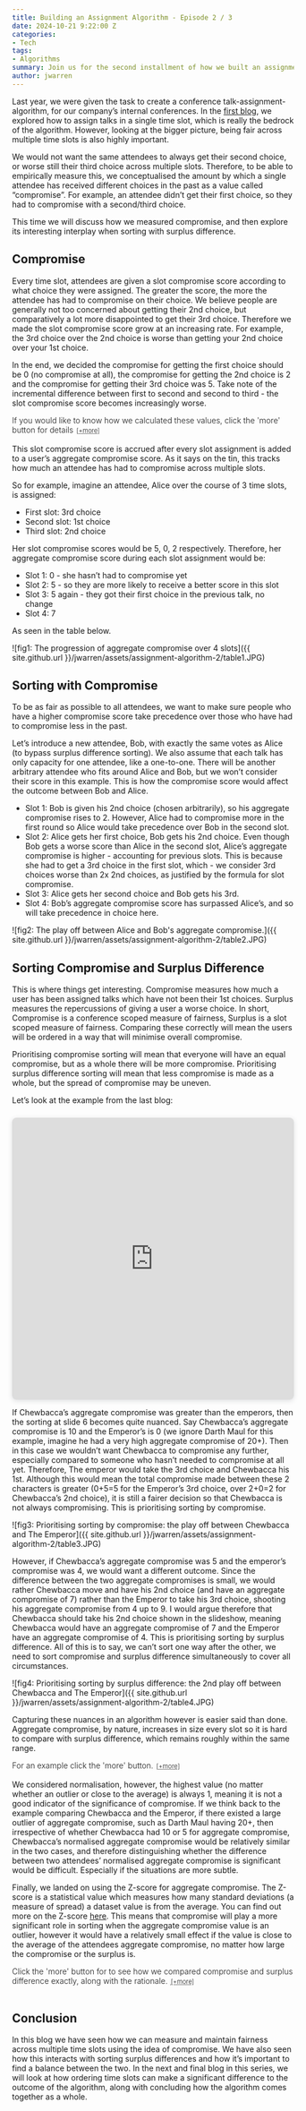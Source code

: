 ```yaml
---
title: Building an Assignment Algorithm - Episode 2 / 3
date: 2024-10-21 9:22:00 Z
categories:
- Tech
tags:
- Algorithms
summary: Join us for the second installment of how we built an assignment algorithm. This blog will pick up from where we left off in part 1, exploring the measure of compromise over the course of multiple talk slots.
author: jwarren
---
```


<!-- from: 2023-11-24-llm-mem.md -->
<style> 
    summary {
        font-weight: 300;
        display: block;
        font-style: normal 
    }
    summary::after {
        cursor: pointer;
        content: '[+more]';
        text-decoration: underline;
        text-decoration-style: dotted;
        padding-left: 0.5em;
        font-size: 0.8em;
    }
    details[open] > summary::after {
        content: ' [−less]';
    }
        details[open]::before {
        content: '';
        display: block;
        border-top: 1px solid #ccc;
        margin-top: 1em;
    }
    details[open]::after {
        content: '';
        display: block;
        border-top: 1px solid #ccc;
        margin-top: 1em;
        margin-bottom: 1em;
    }
    details {
        font-style: italic;
    }
    details.no-italic {
        font-style: normal;
    }
</style>

<!-- MathJax the maths equations -->
<script type="text/javascript" async
 src="https://cdn.jsdelivr.net/npm/mathjax@3/es5/tex-mml-chtml.js">
</script>


Last year, we were given the task to create a conference talk-assignment-algorithm, for our company’s internal conferences. In the [first blog]({{site.baseurl}}/2024/08/16/building-an-assignment-algorithm-1.html), we explored how to assign talks in a single time slot, which is really the bedrock of the algorithm. However, looking at the bigger picture, being fair across multiple time slots is also highly important. 

We would not want the same attendees to always get their second choice, or worse still their third choice across multiple slots. Therefore, to be able to empirically measure this, we conceptualised the amount by which a single attendee has received different choices in the past as a value called “compromise”. For example, an attendee didn’t get their first choice, so they had to compromise with a second/third choice.  

This time we will discuss how we measured compromise, and then explore its interesting interplay when sorting with surplus difference. 

## Compromise

Every time slot, attendees are given a slot compromise score according to what choice they were assigned. The greater the score, the more the attendee has had to compromise on their choice. We believe people are generally not too concerned about getting their 2nd choice, but comparatively a lot more disappointed to get their 3rd choice. Therefore we made the slot compromise score grow at an increasing rate. For example, the 3rd choice over the 2nd choice is worse than getting your 2nd choice over your 1st choice.  

In the end, we decided the compromise for getting the first choice should be 0 (no compromise at all),  the compromise for getting the 2nd choice is 2 and the compromise for getting their 3rd choice was 5. Take note of the incremental difference between first to second and second to third - the slot compromise score becomes increasingly worse.

<details><summary>If you would like to know how we calculated these values, click the 'more' button for details</summary>
This is based on the formula:
\[Cₙ = n + Cₙ₋₁\]
<span style="font-size: smaller;">where \(C\)ₙ is the compromise for the nth choice and \(C1 = 0\).</span>
<br>
<br>
This can also be reformulated to:
\[Cₙ = \frac{(n-1)(n+2)}{2}\]
<br>
Looking back however, perhaps getting your 5th choice or your 6th choice wouldn’t be much different so perhaps choosing a curve that tends to a fixed value would be better (perhaps of the form \(1-\frac{1}{x}\)), as we have done with surplus difference. In any case, there were only 3 choices per slot for our application, so this worked fine.  
<br>
</details>

<br>
This slot compromise score is accrued after every slot assignment is added to a user’s aggregate compromise score. As it says on the tin, this tracks how much an attendee has had to compromise across multiple slots. 

So for example, imagine an attendee, Alice over the course of 3 time slots, is assigned: 

- First slot: 3rd choice
- Second slot: 1st choice
- Third slot: 2nd choice

Her slot compromise scores would be 5, 0, 2 respectively. Therefore, her aggregate compromise score during each slot assignment would be: 

- Slot 1: 0 - she hasn’t had to compromise yet 
- Slot 2: 5 - so they are more likely to receive a better score in this slot 
- Slot 3: 5 again - they got their first choice in the previous talk, no change 
- Slot 4: 7 

As seen in the table below. 

![fig1: The progression of aggregate compromise over 4 slots]({{ site.github.url }}/jwarren/assets/assignment-algorithm-2/table1.JPG)
 

## Sorting with Compromise

To be as fair as possible to all attendees, we want to make sure people who have a higher compromise score take precedence over those who have had to compromise less in the past. 

Let’s introduce a new attendee, Bob, with exactly the same votes as Alice (to bypass surplus difference sorting). We also assume that each talk has only capacity for one attendee, like a one-to-one. There will be another arbitrary attendee who fits around Alice and Bob, but we won’t consider their score in this example. This is how the compromise score would affect the outcome between Bob and Alice. 

- Slot 1: Bob is given his 2nd choice (chosen arbitrarily), so his aggregate compromise rises to 2. However, Alice had to compromise more in the first round so Alice would take precedence over Bob in the second slot.  
- Slot 2: Alice gets her first choice, Bob gets his 2nd choice. Even though Bob gets a worse score than Alice in the second slot, Alice’s aggregate compromise is higher - accounting for previous slots. This is because she had to get a 3rd choice in the first slot, which - we consider 3rd choices worse than 2x 2nd choices, as justified by the formula for slot compromise.  
- Slot 3: Alice gets her second choice and Bob gets his 3rd.  
- Slot 4: Bob’s aggregate compromise score has surpassed Alice’s, and so will take precedence in choice here.  

![fig2: The play off between Alice and Bob's aggregate compromise.]({{ site.github.url }}/jwarren/assets/assignment-algorithm-2/table2.JPG)


## Sorting Compromise and Surplus Difference

This is where things get interesting. Compromise measures how much a user has been assigned talks which have not been their 1st choices. Surplus measures the repercussions of giving a user a worse choice. In short, Compromise is a conference scoped measure of fairness, Surplus is a slot scoped measure of fairness. Comparing these correctly will mean the users will be ordered in a way that will minimise overall compromise.  

Prioritising compromise sorting will mean that everyone will have an equal compromise, but as a whole there will be more compromise. Prioritising surplus difference sorting will mean that less compromise is made as a whole, but the spread of compromise may be uneven.  

Let’s look at the example from the last blog:

<div style="position: relative; width: 100%; height: 0; padding-top: 100.0000%;
 padding-bottom: 0; box-shadow: 0 2px 8px 0 rgba(63,69,81,0.16); margin-top: 1.6em; margin-bottom: 0.9em; overflow: hidden;
 border-radius: 8px; will-change: transform;">
  <iframe title="Sorting by surplus difference example" loading="lazy" style="position: absolute; width: 100%; height: 100%; top: 0; left: 0; border: none; padding: 0;margin: 0;"
    src="https://www.canva.com/design/DAGNWycujV8/gpxMkTaAej6VGndADIen1Q/view?embed" allowfullscreen="allowfullscreen" allow="fullscreen">
  </iframe>
</div>

If Chewbacca’s aggregate compromise was greater than the emperors, then the sorting at slide 6 becomes quite nuanced. Say Chewbacca’s aggregate compromise is 10 and the Emperor’s is 0 (we ignore Darth Maul for this example, imagine he had a very high aggregate compromise of 20+). Then in this case we wouldn’t want Chewbacca to compromise any further, especially compared to someone who hasn’t needed to compromise at all yet. Therefore, The emperor would take the 3rd choice and Chewbacca his 1st. Although this would mean the total compromise made between these 2 characters is greater (0+5=5 for the Emperor’s 3rd choice, over 2+0=2 for Chewbacca’s 2nd choice), it is still a fairer decision so that Chewbacca is not always compromising. This is prioritising sorting by compromise. 

![fig3: Prioritising sorting by compromise: the play off between Chewbacca and The Emperor]({{ site.github.url }}/jwarren/assets/assignment-algorithm-2/table3.JPG)

However, if Chewbacca’s aggregate compromise was 5 and the emperor’s compromise was 4, we would want a different outcome. Since the difference between the two aggregate compromises is small, we would rather Chewbacca move and have his 2nd choice (and have an aggregate compromise of 7) rather than the Emperor to take his 3rd choice, shooting his aggregate compromise from 4 up to 9. I would argue therefore that Chewbacca should take his 2nd choice shown in the slideshow, meaning Chewbacca would have an aggregate compromise of 7 and the Emperor have an aggregate compromise of 4. This is prioritising sorting by surplus difference. All of this is to say, we can’t sort one way after the other, we need to sort compromise and surplus difference simultaneously to cover all circumstances. 

![fig4: Prioritising sorting by surplus difference: the 2nd play off between Chewbacca and The Emperor]({{ site.github.url }}/jwarren/assets/assignment-algorithm-2/table4.JPG)

Capturing these nuances in an algorithm however is easier said than done. Aggregate compromise, by nature, increases in size every slot so it is hard to compare with surplus difference, which remains roughly within the same range. 

<details><summary>For an example click the 'more' button.</summary>
For example, in slot 2, aggregate compromise per attendee could range from 0-5 (1st choice = 0, 3rd choice = 5), but in slot 10, the aggregate compromise per attendee could range between 0 and 50. Ignoring the fact that the algorithm would not be working very well if one person had 10x 3rd choices (giving an aggregate compromise score of 50)!  
<br>
<br>
However, in both slot 2 and 10, the average surplus difference may be within the range of -6 and 6, assuming the average room surplus is 3. See the <a href="{{site.baseurl}}/2024/08/16/building-an-assignment-algorithm-1.html">first blog</a> in the series for how the surplus difference is calculated. 
<br>
</details>

<br>
We considered normalisation, however, the highest value (no matter whether an outlier or close to the average) is always 1, meaning it is not a good indicator of the significance of compromise. If we think back to the example comparing Chewbacca and the Emperor, if there existed a large outlier of aggregate compromise, such as Darth Maul having 20+, then irrespective of whether Chewbacca had 10 or 5 for aggregate compromise, Chewbacca’s normalised aggregate compromise would be relatively similar in the two cases, and therefore distinguishing whether the difference between two attendees’ normalised aggregate compromise is significant would be difficult. Especially if the situations are more subtle. 

Finally, we landed on using the Z-score for aggregate compromise. The Z-score is a statistical value which measures how many standard deviations (a measure of spread) a dataset value is from the average. You can find out more on the Z-score <a href="https://www.investopedia.com/terms/z/zscore.asp">here</a>. This means that compromise will play a more significant role in sorting when the aggregate compromise value is an outlier, however it would have a relatively small effect if the value is close to the average of the attendees aggregate compromise, no matter how large the compromise or the surplus is.  

<details class="no-italic"><summary>Click the 'more' button for to see how we compared compromise and surplus difference exactly, along with the rationale.</summary>
<p>
    \(\text{sorting score} = standardisedSurplusScore - standardisedCompromiseScore \)
</p>

<p>
    Where the \(\text{standardisedCompromiseScore}\) is: 
</p>

\[standardisedCompromiseScore = 
\left( \frac{\text{mean surplus difference}}{\text{max surplus}} \right) \times 
\left( \frac{\text{attendee Z score}}{2.72} \right)^3
\]

<p style="font-size: smaller; text-align: right;">
    N.B. The Z score is calculated with the median to avoid extreme value skewing.
</p>

<p>
    And the \(\text{standardisedSurplusScore}\) is:
</p>

<p>
    \(\text{if maxSurplus} \neq 0 \text{ and attendee surplus difference} > 0 \text{:}\)
</p>

\[standardisedSurplusScore = 
\frac{\text{attendee surplus difference}}{\text{max surplus difference}}
\]

<p style="font-size: smaller; text-align: right;">
    (here max surplus has to be positive)
</p>

<p>
    \(\text{if maxSurplus} \neq 0 \text{ and attendee surplus difference} < 0 \text{:}\)
</p>

\[standardisedSurplusScore =
\frac{\text{attendee surplus difference}}{| \text{min surplus difference} |}
\]

<p style="font-size: smaller; text-align: right;">
    (here min surplus has to be negative)
</p>

<p>
    \(\text{if maxSurplus} = 0  \text{:}\)
</p>

\[standardisedSurplusScore =
\text{attendee surplus difference}
\]

<div>
<p>
    The rationale behind this was as follows: 
</p>
<p>
    The \(\text{standardisedSurplusScore}\) should be in comparison to the maximum value, otherwise the compromise would give an extreme value. We want the compromise to be in the same range of values as the \(\text{standardisedSurplusScore}\), except for the outlying compromise, and therefore (\(\frac{\text{mean surplus difference}}{\text{max surplus}}\)) brings the \(\text{standardisedCompromiseScore}\) into the relative range of values, and (\(\frac{\text{attendee Z score}}{2.72}\)) should be in the range of \(\pm 1.3\), with the larger values being extremal. When this overtakes the \(\text{standardisedSurplusScore}\), (surpassing the value just greater than 1), we want this to occur quite rapidly because extremal compromise is much more important to deal with. Therefore we cube it. Cubing not only rises quickly, but unlike squaring, it maintains the \(\pm\), which is important for capturing whether the value is above or below the median. After some fine tuning, it also appears to give an optimal result.  
<br>
The value of 2.72 comes from the fact that for a normal distribution, 95.4% of values are found within 2 standard deviations of the average and 99.7% of values are found within 3 standard deviations of the average. This gave a rough range between 2-3 and after some fine tuning, 2.72 gave the optimal result. 
</p>
</div>
</details>

<br>

## Conclusion

In this blog we have seen how we can measure and maintain fairness across multiple time slots using the idea of compromise. We have also seen how this interacts with sorting surplus differences and how it’s important to find a balance between the two. In the next and final blog in this series, we will look at how ordering time slots can make a significant difference to the outcome of the algorithm, along with concluding how the algorithm comes together as a whole. 
